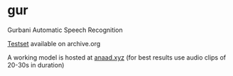 # gur
Gurbani Automatic Speech Recognition

[Testset](https://archive.org/details/test.tar_202112) available on archive.org

A working model is hosted at [anaad.xyz](http://anaad.xyz) (for best results use audio clips of 20-30s in duration) 
